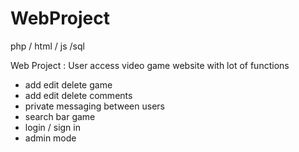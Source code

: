 # WebProject
php  / html / js /sql

Web Project :
User access video game website with lot of functions
 -  add edit delete game
 -  add edit delete comments
 -  private messaging between users
 -  search bar game
 -  login / sign in
 -  admin mode
